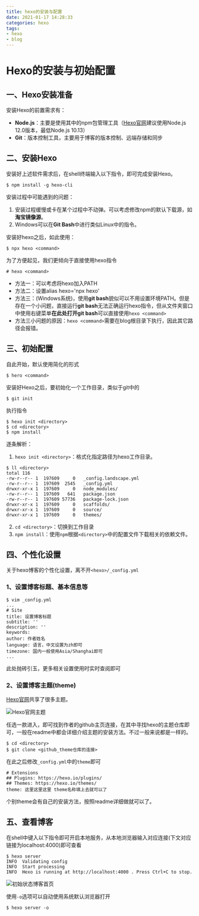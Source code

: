 ```yaml
---
title: hexo的安装与配置
date: 2021-01-17 14:28:33
categories: hexo
tags:
- hexo
- blog
---
```


# Hexo的安装与初始配置
## 一、Hexo安装准备

安装Hexo的前置需求有：

+ **Node.js**：主要是使用其中的npm包管理工具（[Hexo官网](https://hexo.io/zh-cn/docs/)建议使用Node.js 12.0版本，最低Node.js 10.13） 
+ **Git**：版本控制工具，主要用于博客的版本控制、远端存储和同步

## 二、安装Hexo

安装好上述软件需求后，在shell终端输入以下指令，即可完成安装Hexo。

```
$ npm install -g hexo-cli
```

安装过程中可能遇到的问题：

1. 安装过程缓慢或卡在某个过程中不动弹。可以考虑修改npm的默认下载源，如**淘宝镜像源**。
2. Windows可以在**Git Bash**中进行类似Linux中的指令。

安装好hexo之后，如此使用：

```
$ npx hexo <command>
```

为了方便起见，我们更倾向于直接使用hexo指令

```
# hexo <command>
```

+ 方法一：可以考虑将hexo加入PATH
+ 方法二：设置alias hexo='npx hexo'
+ 方法三：(Windows系统)，使用**git bash**貌似可以不用设置环境PATH。但是存在一个小问题，直接运行**git bash**无法正确运行hexo指令，但从文件夹窗口中使用右键菜单**在此处打开git bash**可以直接使用`hexo <command>`
+ 方法三小问题的原因：`hexo <command>`需要在blog根目录下执行，因此其它路径会报错。

## 三、初始配置

自此开始，默认使用简化的形式

```
$ hero <command>
```

安装好Hexo之后，要初始化一个工作目录，类似于git中的

```
$ git init
```

执行指令

```
$ hexo init <directory>
$ cd <directory>
$ npm install
```

逐条解析：

1. `hexo init <directory>`：格式化指定路径为hexo工作目录。

```
$ ll <directory>
total 116
-rw-r--r-- 1  197609     0   _config.landscape.yml
-rw-r--r-- 1  197609  2545   _config.yml
drwxr-xr-x 1  197609     0   node_modules/
-rw-r--r-- 1  197609   641   package.json
-rw-r--r-- 1  197609 57736   package-lock.json
drwxr-xr-x 1  197609     0   scaffolds/
drwxr-xr-x 1  197609     0   source/
drwxr-xr-x 1  197609     0   themes/
```

2. `cd <directory>`：切换到工作目录
3. `npm install`：使用`npm`根据`<directory>`中的配置文件下载相关的依赖文件。

## 四、个性化设置

关于hexo博客的个性化设置，离不开`<hexo>/_config.yml`

### 1、设置博客标题、基本信息等

```
$ vim _config.yml
...
# Site
title: 设置博客标题
subtitle: ''
description: ''
keywords:
author: 作者姓名
language: 语言，中文设置为zh即可
timezone: 国内一般使用Asia/Shanghai即可
...
```

此处抛砖引玉，更多相关设置使用时实时查阅即可

### 2、设置博客主题(theme)

[Hexo官网](https://hexo.io/zh-cn/)共享了很多主题。

![Hexo官网主题](https://gitee.com/songz7026/image-pool/raw/master/note_hexo/hexo_theme.png)

任选一款进入，即可找到作者的github主页连接，在其中寻找hexo的主题仓库即可，一般在readme中都会详细介绍主题的安装方法。不过一般来说都是一样的。

```
$ cd <directory>
$ git clone <github_theme仓库的连接>
```

在此之后修改`_config.yml`中的`theme`即可

```
# Extensions
## Plugins: https://hexo.io/plugins/
## Themes: https://hexo.io/themes/
theme: 这里这里这里 theme名称填上去就可以了
```

个别theme会有自己的安装方法，按照readme详细做就可以了。

## 五、查看博客

在shell中键入以下指令即可开启本地服务，从本地浏览器输入对应连接(下文对应链接为localhost:4000)即可查看
```
$ hexo server
INFO  Validating config
INFO  Start processing
INFO  Hexo is running at http://localhost:4000 . Press Ctrl+C to stop.
```

![初始状态博客首页](https://gitee.com/songz7026/image-pool/raw/master/note_hexo/hexo_init_blog.png)

使用`-o`选项可以自动使用系统默认浏览器打开
```
$ hexo server -o
```